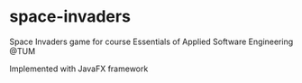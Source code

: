 # space-invaders
Space Invaders game for course Essentials of Applied Software Engineering @TUM

Implemented with JavaFX framework